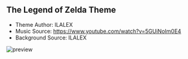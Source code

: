 ## The Legend of Zelda Theme ##
- Theme Author: ILALEX 
- Music Source: https://www.youtube.com/watch?v=5GUiNoIm0E4
- Background Source: ILALEX

![preview](https://user-images.githubusercontent.com/79199806/213202730-a004d296-5f98-447d-b2a5-a3bec282f558.png)
